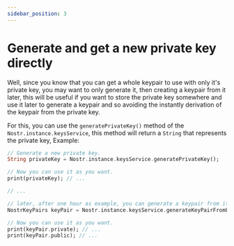 ```yaml
---
sidebar_position: 3
---
```



# Generate and get a new private key directly

Well, since you know that you can get a whole keypair to use with only it's private key, you may want to only generate it, then creating a keypair from it later, this will be useful if you want to store the private key somewhere and use it later to generate a keypair and so avoiding the instantly derivation of the keypair from the private key.

For this, you can use the `generatePrivateKey()` method of the `Nostr.instance.keysService`, this method will return a `String` that represents the private key, Example:

```dart
// Generate a new private key.
String privateKey = Nostr.instance.keysService.generatePrivateKey();

// Now you can use it as you want.
print(privateKey); // ...

// ... 

// later, after one hour as example, you can generate a keypair from it.
NostrKeyPairs keyPair = Nostr.instance.keysService.generateKeyPairFromExistingPrivateKey(privateKey);

// Now you can use it as you want.
print(keyPair.private); // ...
print(keyPair.public); // ...
```
